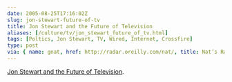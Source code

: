 ```yaml
--- 
date: 2005-08-25T17:16:02Z
slug: jon-stewart-future-of-tv
title: Jon Stewart and the Future of Television
aliases: [/culture/tv/jon_stewart_future_of_tv.html]
tags: [Poltics, Jon Stewart, TV, Wired, Internet, Crossfire]
type: post
via: { name: gnat, href: http://radar.oreilly.com/nat/, title: Nat’s Radar }
---
```


[Jon Stewart and the Future of Television].

  [Jon Stewart and the Future of Television]: http://www.wired.com/wired/archive/13.09/stewart.html
    "Reinventing Television"
